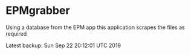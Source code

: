 # EPMgrabber
Using a database from the EPM app this application scrapes the files as required


Latest backup: Sun Sep 22 20:12:01 UTC 2019
